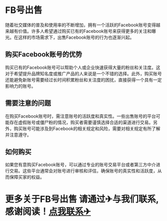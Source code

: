 # FB号出售

随着社交媒体的普及和使用率的不断增加，拥有一个活跃的Facebook账号变得越来越有价值。许多人希望通过购买已有的Facebook账号来获得更多的关注和曝光。在这样的市场需求下，出售Facebook账号的行为也逐渐兴起。

## 购买Facebook账号的优势

购买已有的Facebook账号可以帮助个人或企业快速获得大量的粉丝和关注度。这对于希望提升品牌知名度或推广产品的人来说是一个不错的选择。此外，购买账号还能避免新账号需要经过长时间积累粉丝和关注度的困扰，直接获得一个具有一定影响力的账号。

## 需要注意的问题

在购买Facebook账号时，需注意账号的活跃度和真实性。一些出售账号的平台可能存在虚假账号或僵尸粉的情况，购买者需要谨慎选择合适的渠道进行交易。另外，购买账号可能涉及到Facebook的相关规定和风险，需要对相关规定有所了解并注意遵守。

## 如何购买

如果您有意购买Facebook账号，可以通过专业的账号交易平台或者第三方中介进行交易。这些平台通常会对账号进行审核和评估，确保账号的真实性和活跃度，从而保障买家的权益。

# 更多关于FB号出售 请通过✈与我们联系,感谢阅读！[点我联系✈](https://img.k02.cc)